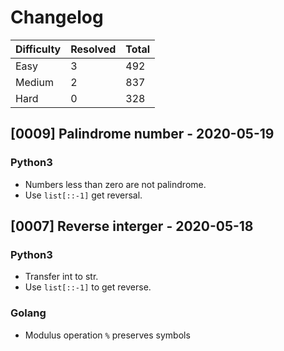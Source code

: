 # Changelog

| Difficulty | Resolved | Total |
| :--------- | :------- | :---- |
| Easy       | 3        | 492   |
| Medium     | 2        | 837   |
| Hard       | 0        | 328   |

## [0009] Palindrome number - 2020-05-19

### Python3

- Numbers less than zero are not palindrome.
- Use `list[::-1]` get reversal.

## [0007] Reverse interger - 2020-05-18

### Python3

- Transfer int to str.
- Use `list[::-1]` to get reverse.

### Golang

- Modulus operation `%` preserves symbols
